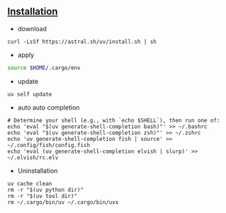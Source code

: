 
## [Installation](https://docs.astral.sh/uv/getting-started/installation/)

- download
```shell
curl -LsSf https://astral.sh/uv/install.sh | sh
```
- apply
```zsh
source $HOME/.cargo/env
```
- update
```shell
uv self update
```
- auto auto completion
```shell
# Determine your shell (e.g., with `echo $SHELL`), then run one of:
echo 'eval "$(uv generate-shell-completion bash)"' >> ~/.bashrc
echo 'eval "$(uv generate-shell-completion zsh)"' >> ~/.zshrc
echo 'uv generate-shell-completion fish | source' >> ~/.config/fish/config.fish
echo 'eval (uv generate-shell-completion elvish | slurp)' >> ~/.elvish/rc.elv
```
- Uninstallation
```shell
uv cache clean
rm -r "$(uv python dir)"
rm -r "$(uv tool dir)"
rm ~/.cargo/bin/uv ~/.cargo/bin/uvx
```
